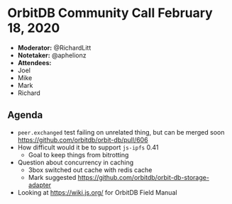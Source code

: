 # OrbitDB Community Call February 18, 2020

- **Moderator:** @RichardLitt
- **Notetaker:** @aphelionz
- **Attendees:**
- Joel
- Mike
- Mark
- Richard

## Agenda
- `peer.exchanged` test failing on unrelated thing, but can be merged soon https://github.com/orbitdb/orbit-db/pull/606
- How difficult would it be to support `js-ipfs` 0.41
    - Goal to keep things from bitrotting
- Question about concurrency in caching
    - 3box switched out cache with redis cache
    - Mark suggested https://github.com/orbitdb/orbit-db-storage-adapter
- Looking at https://wiki.js.org/ for OrbitDB Field Manual
